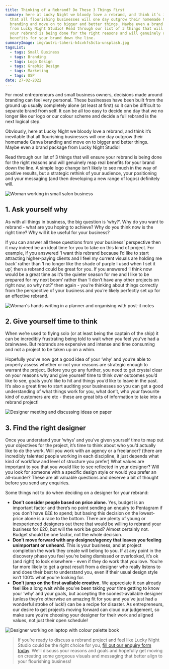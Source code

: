 ```yaml
---
title: Thinking of a Rebrand? Do These 3 Things First
summary: here at Lucky Night we bloody love a rebrand, and think it’s inevitable
  that all flourishing businesses will one day outgrow their homemade Canva
  branding and move on to bigger and better things. Maybe even a brand package
  from Lucky Night Studio! Read through our list of 3 things that will ensure
  your rebrand is being done for the right reasons and will genuinely reap real
  benefits for your brand down the line.
summaryImage: img/autri-taheri-k4cvkfs5cta-unsplash.jpg
tagsList:
  - tags: Small Business
  - tags: Branding
  - tags: Logo Design
  - tags: Graphic Design
  - tags: Marketing
  - tags: USP
date: 27-02-2022
---
```

For most entrepreneurs and small business owners, decisions made around branding can feel very personal. These businesses have been built from the ground up usually completely alone (at least at first) so it can be difficult to separate brand from self. It can be all too easy to decide one day that we no longer like our logo or our colour scheme and decide a full rebrand is the next logical step.

Obviously, here at Lucky Night we bloody love a rebrand, and think it’s inevitable that all flourishing businesses will one day outgrow their homemade Canva branding and move on to bigger and better things. Maybe even a brand package from Lucky Night Studio!

Read through our list of 3 things that will ensure your rebrand is being done for the right reasons and will genuinely reap real benefits for your brand down the line. A simple logo change isn’t likely to see much in the way of positive results, but a strategic rethink of your audience, your positioning and your messaging (and then developing a new range of logos) definitely will.

![Woman working in small salon business](img/adam-winger-thiqda3igm-unsplash.jpg "Small business owner researching")

## 1. Ask yourself why

As with all things in business, the big question is ‘why?’. Why do you want to rebrand - what are you hoping to achieve? Why do you think now is the right time? Why will it be useful for your business? 

If you can answer all these questions from your business’ perspective then it may indeed be an ideal time for you to take on this kind of project. For example, if you answered ‘I want this rebrand because I’d like to start attracting higher-paying clients and I feel my current visuals are holding me back’ rather than ‘I no longer like the shade of purple I used when I set it up’, then a rebrand could be great for you. If you answered ‘I think now would be a great time as it’s the quieter season for me and I like to be prepared for my next boom’ rather than ‘I don’t have any other projects on right now, so why not?’ then again - you’re thinking about things correctly from the perspective of your business and you’re likely perfectly set up for an effective rebrand.

![Woman's hands writing in a planner and organising with post-it notes](img/marten-bjork-rh8o0fhfpfw-unsplash.jpg "Getting organised")

## 2. Give yourself time to think

When we’re used to flying solo (or at least being the captain of the ship) it can be incredibly frustrating being told to wait when you feel you’ve had a brainwave. But rebrands are expensive and intense and time consuming and not a project to be taken up on a whim.

Hopefully you’ve now got a good idea of your ‘why’ and you’re able to properly assess whether or not your reasons are strategic enough to warrant the project. Before you go any further, you need to get crystal clear on your reasons why and give yourself time to think over outcomes you’d like to see, goals you’d like to hit and things you’d like to leave in the past. It’s also a great time to start auditing your businesses so you can get a good understanding of what things work for you, what don’t, who your favourite kind of customers are etc - these are great bits of information to take into a rebrand project!

![Designer meeting and discussing ideas on paper](img/gabrielle-henderson-hjckknwcxxq-unsplash.jpg "Designers discussing ideas")

## 3. Find the right designer

Once you understand your ‘whys’ and you’ve given yourself time to map out your objectives for the project, it’s time to think about who you’d actually like to do the work. Will you work with an agency or a freelancer? (there are incredibly talented people working in each discipline, it just depends what kind of workflow and level of structure you prefer) What values are important to you that you would like to see reflected in your designer? Will you look for someone with a specific design style or would you prefer an all-rounder? These are all valuable questions and deserve a bit of thought before you send any enquiries.

Some things not to do when deciding on a designer for your rebrand:

* **Don’t consider people based on price alone.** Yes, budget is an important factor and there’s no point sending an enquiry to Pentagram if you don’t have £££ to spend; but basing this decision on the lowest-price alone is a race to the bottom. There are plenty of young or inexperienced designers out there that would be willing to rebrand your business for £20, but will the work be good? Almost certainly not. Budget should be one factor, not the whole decision.
* **Don’t move forward with any designer/agency that leaves you feeling unimportant or unheard.** This is your business, and at project completion the work they create will belong to you. If at any point in the discovery phase you feel you’re being dismissed or overlooked, it’s ok (and right) to look elsewhere - even if they do work that you love. You’re far more likely to get a great result from a designer who really listens to and does their best to understand you, even if their usual design style isn’t 100% what you’re looking for.
* **Don’t jump on the first available creative.** We appreciate it can already feel like a long wait while you’ve been taking your time getting to know your ‘why’ and your goals, but accepting the soonest-available designer (unless they’re otherwise an amazing fit for you and you’ve just had a wonderful stroke of luck!) can be a recipe for disaster. As entrepreneurs, our desire to get projects moving forward can cloud our judgement, so make sure you’re choosing your designer for their work and aligned values, not just their open schedule!

![Designer working on laptop with colour palette book](img/theme-photos-cgpifh3fjoa-unsplash.jpg "Working on colour palettes")

> If you’re ready to discuss a rebrand project and feel like Lucky Night Studio could be the right choice for you, [fill out our enquiry form today](https://www.luckynightstudio.co.uk/contact). We’ll discuss your reasons and goals and hopefully get moving on creating some gorgeous visuals and messaging that better align to your flourishing business!